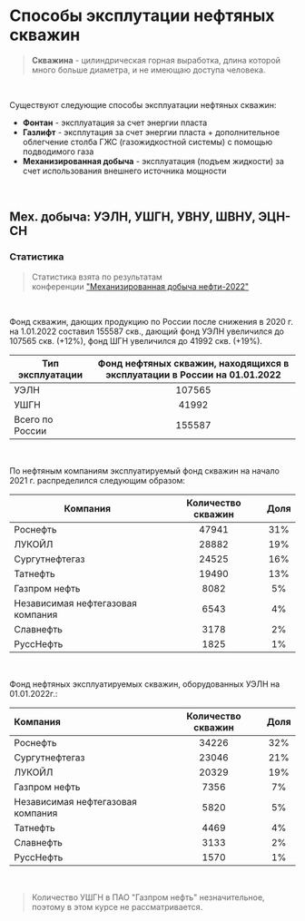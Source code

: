 # Способы эксплутации нефтяных скважин <br>


> **Скважина** - цилиндрическая горная выработка, длина которой много больше диаметра, и не имеющаю доступа человека.
<br>

Существуют следующие способы эксплуатации нефтяных скважин:<br>


- **Фонтан** - эксплуатация за счет энергии пласта
- **Газлифт** - эксплутация за счет энергии пласта + дополнительное облегчение столба ГЖС (газожидкостной системы) с помощью подводимого газа
- **Механизированная добыча** - эксплуатация (подъем жидкости) за счет использования внешнего источника мощности
<br>

## Мех. добыча: УЭЛН, УШГН, УВНУ, ШВНУ, ЭЦН-СН <br>


### Статистика <br>


> Статистика взята по результатам конференции ["Механизированная добыча нефти-2022"](https://colab.research.google.com/corgiredirector?site=https%3A%2F%2Fmagazine.neftegaz.ru%2Farticles%2Fvystavki%2F740346-mekhanizirovannaya-dobycha-nefti-itogi-i-prognozy%2F)
<br>

Фонд скважин, дающих продукцию по России после снижения в 2020 г. на 1.01.2022 составил 155587 скв., дающий фонд УЭЛН увеличился до 107565 скв. (+12%), фонд ШГН увеличился до 41992 скв. (+19%).
<br>

|Тип эксплуатации|Фонд нефтяных скважин, находящихся в эксплуатации в России на 01.01.2022|
|---|:-:|
|УЭЛН|107565|
|УШГН|41992|
|Всего по России|155587|
<br>

По нефтяным компаниям эксплуатируемый фонд скважин на начало 2021 г. распределился следующим образом:
<br>

|Компания|Количество скважин|Доля|
|---|:-:|:-:|
|Роснефть|47941|31%|
|ЛУКОЙЛ|28882|19%|
|Сургутнефтегаз|24525|16%|
|Татнефть|19490|13%|
|Газпром нефть|8082|5%|
|Независимая нефтегазовая компания|6543|4%|
|Славнефть|3178|2%|
|РуссНефть|1825|1%|
<br>

Фонд нефтяных эксплуатируемых скважин, оборудованных УЭЛН на 01.01.2022г.:
<br>

|Компания|Количество скважин|Доля|
|:--|:-:|:-:|
|Роснефть|34226|32%|
|Сургутнефтегаз|23046|21%|
|ЛУКОЙЛ|20329|19%|
|Газпром нефть|7356|7%|
|Независимая нефтегазовая компания|5820|5%|
|Татнефть|4469|4%|
|Славнефть|3133|2%|
|РуссНефть|1570|1%|
<br>

> Количество УШГН в ПАО "Газпром нефть" незначительное, поэтому в этом курсе не рассматривается.